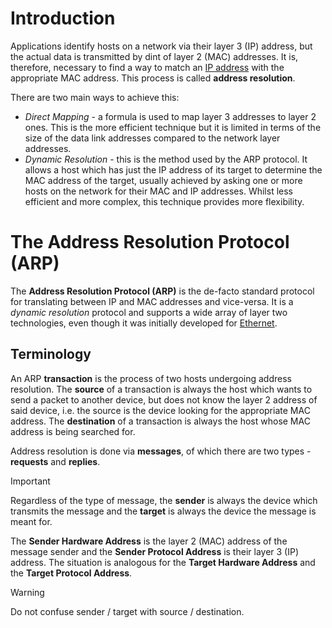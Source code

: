 # Introduction

Applications identify hosts on a network via their layer 3 (IP) address, but the actual data is transmitted by dint of layer 2 (MAC) addresses. It is, therefore, necessary to find a way to match an [IP address](../Internet%20Protocol%20(IP)/index.md) with the appropriate MAC address. This process is called **address resolution**.

There are two main ways to achieve this:
- *Direct Mapping* - a formula is used to map layer 3 addresses to layer 2 ones. This is the more efficient technique but it is limited in terms of the size of the data link addresses compared to the network layer addresses.
- *Dynamic Resolution* - this is the method used by the ARP protocol. It allows a host which has just the IP address of its target to determine the MAC address of the target, usually achieved by asking one or more hosts on the network for their MAC and IP addresses. Whilst less efficient and more complex, this technique provides more flexibility.

# The Address Resolution Protocol (ARP)

The **Address Resolution Protocol (ARP)** is the de-facto standard protocol for translating between IP and MAC addresses and vice-versa. It is a *dynamic resolution* protocol and supports a wide array of layer two technologies, even though it was initially developed for [Ethernet](../Ethernet.md).

## Terminology

An ARP **transaction** is the process of two hosts undergoing address resolution. The **source** of a transaction is always the host which wants to send a packet to another device, but does not know the layer 2 address of said device, i.e. the source is the device looking for the appropriate MAC address. The **destination** of a transaction is always the host whose MAC address is being searched for.

Address resolution is done via **messages**, of which there are two types - **requests** and **replies**. 

>[!IMPORTANT]
>
>Regardless of the type of message, the **sender** is always the device which transmits the message and the **target** is always the device the message is meant for.
>

The **Sender Hardware Address** is the layer 2 (MAC) address of the message sender and the **Sender Protocol Address** is their layer 3 (IP) address. The situation is analogous for the **Target Hardware Address** and the **Target Protocol Address**. 

>[!WARNING]
>
>Do not confuse sender / target with source / destination.
>

